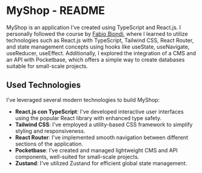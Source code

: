 # MyShop - README

MyShop is an application I've created using TypeScript and React.js. I personally followed the course by [Fabio Biondi](https://github.com/fabiobiondi), where I learned to utilize technologies such as React.js with TypeScript, Tailwind CSS, React Router, and state management concepts using hooks like useState, useNavigate, useReducer, useEffect. Additionally, I explored the integration of a CMS and an API with Pocketbase, which offers a simple way to create databases suitable for small-scale projects.

## Used Technologies

I've leveraged several modern technologies to build MyShop:

- **React.js con TypeScript**: I've developed interactive user interfaces using the popular React library with enhanced type safety.
- **Tailwind CSS**: I've employed a utility-based CSS framework to simplify styling and responsiveness.
- **React Router**: I've implemented smooth navigation between different sections of the application.
- **Pocketbase**: I've created and managed lightweight CMS and API components, well-suited for small-scale projects.
- **Zustand**: I've utilized Zustand for efficient global state management.
